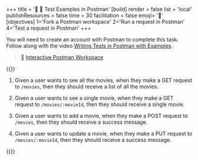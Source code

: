 +++
title = '📮 🧪 Test Examples in Postman'
[build]
    render = false
    list = 'local'
    publishResources = false
time = 30
facilitation = false
emoji= '🧩'
[objectives]
    1='Fork a Postman workspace'
    2='Run a request in Postman'
    4='Test a request in Postman'
+++

You will need to create an account with Postman to complete this task. Follow along with the video [Writing Tests in Postman with Examples](https://www.youtube.com/watch?v=oXW-C2bM0wE).

> 📮 [Interactive Postman Workspace](https://www.postman.com/postman/workspace/test-examples-in-postman/documentation/1559645-820d771d-70ab-452f-9edd-0904dbc315b8)

{{<note type="activity" title="Test your movies API">}}

1. Given a user wants to see all the movies, when they make a GET request to `/movies`, then they should receive a list of all the movies.

1. Given a user wants to see a single movie, when they make a GET request to `/movies/:movieId`, then they should receive a single movie.

1. Given a user wants to add a movie, when they make a POST request to `/movies`, then they should receive a success message.

1. Given a user wants to update a movie, when they make a PUT request to `/movies/:movieId`, then they should receive a success message.

{{</note>}}
